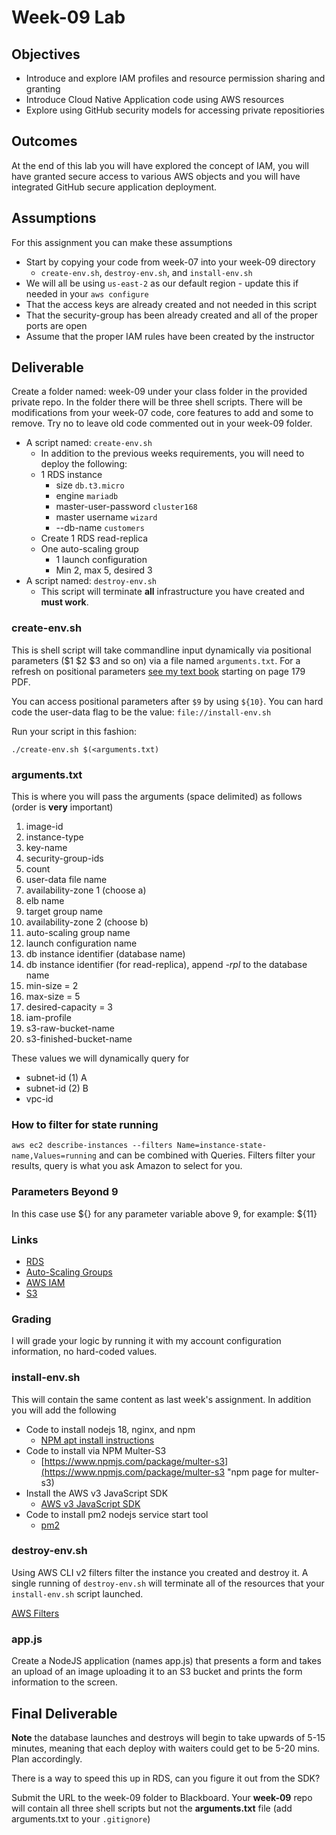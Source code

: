 # Week-09 Lab

## Objectives

* Introduce and explore IAM profiles and resource permission sharing and granting
* Introduce Cloud Native Application code using AWS resources
* Explore using GitHub security models for accessing private repositiories

## Outcomes

At the end of this lab you will have explored the concept of IAM, you will have granted secure access to various AWS objects and you will have integrated GitHub secure application deployment.

## Assumptions

For this assignment you can make these assumptions

* Start by copying your code from week-07 into your week-09 directory
  * `create-env.sh`, `destroy-env.sh`, and `install-env.sh`
* We will all be using `us-east-2` as our default region - update this if needed in your `aws configure`
* That the access keys are already created and not needed in this script
* That the security-group has been already created and all of the proper ports are open
* Assume that the proper IAM rules have been created by the instructor

## Deliverable

Create a folder named: week-09 under your class folder in the provided private repo. In the folder there will be three shell scripts. There will be modifications from your week-07 code, core features to add and some to remove. Try no to leave old code commented out in your week-09 folder.

* A script named: `create-env.sh`
  * In addition to the previous weeks requirements, you will need to deploy the following:
  * 1 RDS instance
    * size `db.t3.micro`
    * engine `mariadb`
    * master-user-password `cluster168`
    * master username `wizard`
    * --db-name `customers`
  * Create 1 RDS read-replica
  * One auto-scaling group
    * 1 launch configuration
    * Min 2, max 5, desired 3
* A script named: `destroy-env.sh`
  * This script will terminate **all** infrastructure you have created and **must work**.

### create-env.sh

This is shell script will take commandline input dynamically via positional parameters ($1 $2 $3 and so on) via a file named `arguments.txt`. For a refresh on positional parameters [see my text book](https://github.com/jhajek/Linux-text-book-part-1/releases/tag/2021-09-29 "Link to Linux Textbook") starting on page 179 PDF.

You can access positional parameters after `$9` by using `${10}`. You can hard code the user-data flag to be the value: `file://install-env.sh`

Run your script in this fashion:

```./create-env.sh $(<arguments.txt)```

### arguments.txt

This is where you will pass the arguments (space delimited) as follows (order is **very** important)


1) image-id
1) instance-type
1) key-name
1) security-group-ids
1) count
1) user-data file name
1) availability-zone 1 (choose a)
1) elb name
1) target group name
1) availability-zone 2 (choose b)
1) auto-scaling group name
1) launch configuration name
1) db instance identifier (database name)
1) db instance identifier (for read-replica), append *-rpl* to the database name
1) min-size = 2
1) max-size = 5
1) desired-capacity = 3
1) iam-profile
1) s3-raw-bucket-name
1) s3-finished-bucket-name

These values we will dynamically query for

* subnet-id (1) A
* subnet-id (2) B
* vpc-id

### How to filter for state running

`aws ec2 describe-instances --filters Name=instance-state-name,Values=running` and can be combined with Queries.  Filters filter your results, query is what you ask Amazon to select for you.

### Parameters Beyond 9

In this case use \$\{\} for any parameter variable above 9, for example: ${11}

### Links

* [RDS](https://awscli.amazonaws.com/v2/documentation/api/latest/reference/rds/index.html "webpage RDS CLI")
* [Auto-Scaling Groups](https://awscli.amazonaws.com/v2/documentation/api/latest/reference/autoscaling/index.html "webpage auto-scaling groups")
* [AWS IAM](https://docs.aws.amazon.com/IAM/latest/UserGuide/introduction.html "webpage for AWS IAM")
* [S3](https://awscli.amazonaws.com/v2/documentation/api/latest/reference/s3/index.html "webpage for S3 aws cli")

### Grading

I will grade your logic by running it with my account configuration information, no hard-coded values.

### install-env.sh

This will contain the same content as last week's assignment. In addition you will add the following

* Code to install nodejs 18, nginx, and npm
  * [NPM apt install instructions](https://github.com/nodesource/distributions#nodejs "GitHUb apt install instructions")
* Code to install via NPM Multer-S3
  * [https://www.npmjs.com/package/multer-s3](https://www.npmjs.com/package/multer-s3 "npm page for multer-s3)
* Install the AWS v3 JavaScript SDK
  * [AWS v3 JavaScript SDK](https://docs.aws.amazon.com/sdk-for-javascript/v3/developer-guide/welcome.html
 "webpage for AWS JavaScript SDK")
* Code to install pm2 nodejs service start tool
  * [pm2](https://pm2.io "website for pm2")

### destroy-env.sh

Using AWS CLI v2 filters filter the instance you created and destroy it. A single running of `destroy-env.sh` will terminate all of the resources that your `install-env.sh` script launched.

[AWS Filters](https://docs.aws.amazon.com/cli/latest/userguide/cli-usage-filter.html "URL for AWS Filters")

### app.js

Create a NodeJS application (names app.js) that presents a form and takes an upload of an image uploading it to an S3 bucket and prints the form information to the screen.

## Final Deliverable

**Note** the database launches and destroys will begin to take upwards of 5-15 minutes, meaning that each deploy with waiters could get to be 5-20 mins. Plan accordingly.

There is a way to speed this up in RDS, can you figure it out from the SDK?

Submit the URL to the week-09 folder to Blackboard. Your **week-09** repo will contain all three shell scripts but not the **arguments.txt** file (add arguments.txt to your `.gitignore`)
